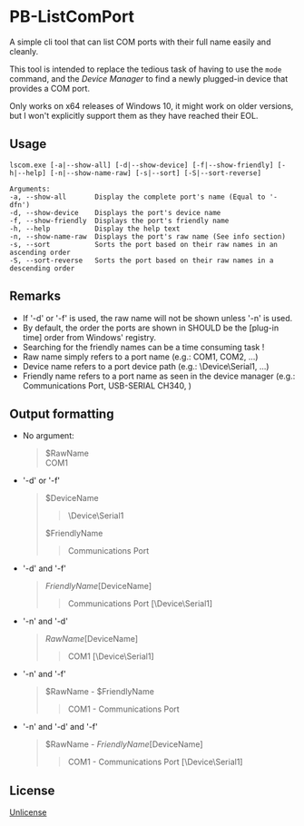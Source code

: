 # PB-ListComPort

A simple cli tool that can list COM ports with their full name easily and cleanly.

This tool is intended to replace the tedious task of having to use the `mode` command, and the *Device Manager* to find
a newly plugged-in device that provides a COM port.

Only works on x64 releases of Windows 10, it might work on older versions, but I won't explicitly support
them as they have reached their EOL.

## Usage
```
lscom.exe [-a|--show-all] [-d|--show-device] [-f|--show-friendly] [-h|--help] [-n|--show-name-raw] [-s|--sort] [-S|--sort-reverse]

Arguments:
-a, --show-all       Display the complete port's name (Equal to '-dfn')
-d, --show-device    Displays the port's device name
-f, --show-friendly  Displays the port's friendly name
-h, --help           Display the help text
-n, --show-name-raw  Displays the port's raw name (See info section)
-s, --sort           Sorts the port based on their raw names in an ascending order
-S, --sort-reverse   Sorts the port based on their raw names in a descending order
```

## Remarks
 * If '-d' or '-f' is used, the raw name will not be shown unless '-n' is used.
 * By default, the order the ports are shown in SHOULD be the [plug-in time] order from Windows' registry.
 * Searching for the friendly names can be a time consuming task !
 * Raw name simply refers to a port name (e.g.: COM1, COM2, ...)
 * Device name refers to a port device path (e.g.: \Device\Serial1, ...)
 * Friendly name refers to a port name as seen in the device manager (e.g.: Communications Port, USB-SERIAL CH340, )

## Output formatting
 * No argument:
   > $RawName<br>
     > COM1
 * '-d' or '-f'
   > $DeviceName
   > > \Device\Serial1
   > 
   > $FriendlyName
   > > Communications Port
 * '-d' and '-f'
   > $FriendlyName [$DeviceName]
   > > Communications Port [\Device\Serial1]
 * '-n' and '-d'
   > $RawName [$DeviceName]
   > > COM1 [\Device\Serial1]
 * '-n' and '-f'
   > $RawName - $FriendlyName
   > > COM1 - Communications Port
 * '-n' and '-d' and '-f'
   > $RawName - $FriendlyName [$DeviceName]
   > > COM1 - Communications Port [\Device\Serial1]

## License
[Unlicense](LICENSE)

